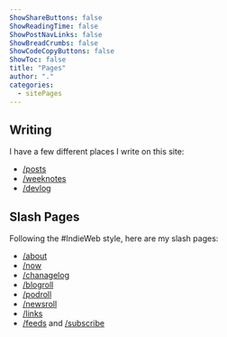 ```yaml
---
ShowShareButtons: false
ShowReadingTime: false
ShowPostNavLinks: false
ShowBreadCrumbs: false
ShowCodeCopyButtons: false
ShowToc: false
title: "Pages"
author: "."
categories:
  - sitePages
---
```


## Writing 
I have a few different places I write on this site:

* [/posts](/posts)
* [/weeknotes](/weeknotes)
* [/devlog](/devlog)

## Slash Pages

Following the #IndieWeb style, here are my slash pages:

* [/about](/about)
* [/now](/now)
* [/chanagelog](/changelog)
* [/blogroll](/blogroll.xml)
* [/podroll](/podroll.xml)
* [/newsroll](/newsroll)
* [/links](/links)
* [/feeds](/feeds) and [/subscribe](/subscribe)
